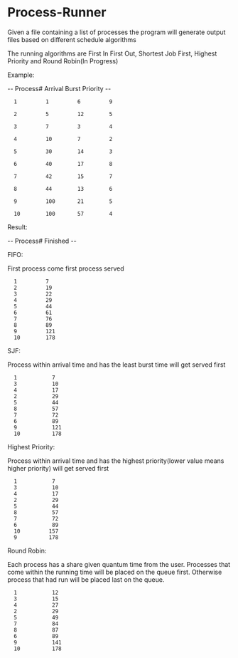 # Process-Runner

Given a file containing a list of processes the program will generate output files based on different schedule algorithms

The running algorithms are First In First Out, Shortest Job First, Highest Priority and Round Robin(In Progress)

Example:

-- Process#   Arrival   Burst   Priority --

      1         1         6         9
      
      2         5         12        5
      
      3         7         3         4
      
      4         10        7         2
      
      5         30        14        3
      
      6         40        17        8
      
      7         42        15        7
      
      8         44        13        6
      
      9         100       21        5
      
      10        100       57        4
      
  
Result:

-- Process#  Finished --

FIFO:

First process come first process served

      1         7
      2         19
      3         22
      4         29
      5         44
      6         61
      7         76
      8         89    
      9         121
      10        178
      
SJF:

Process within arrival time and has the least burst time will get served first

      1           7
      3           10
      4           17
      2           29
      5           44
      8           57
      7           72
      6           89
      9           121
      10          178
      
Highest Priority:

Process within arrival time and has the highest priority(lower value means higher priority) will get served first
 
      1           7
      3           10
      4           17
      2           29
      5           44
      8           57
      7           72
      6           89
      10         157
      9          178
      
    
Round Robin:

Each process has a share given quantum time from the user.
Processes that come within the running time will be placed on the queue first.
Otherwise process that had run will be placed last on the queue.
      
      1           12
      3           15
      4           27
      2           29
      5           49
      7           84
      8           87
      6           89
      9           141
      10          178
